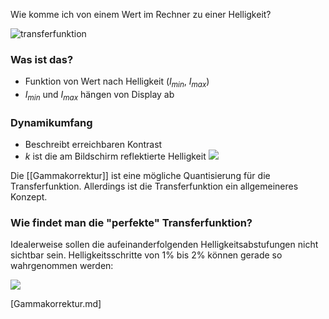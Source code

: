 Wie komme ich von einem Wert im Rechner zu einer Helligkeit?

![transferfunktion](transferfunktion.png)
### Was ist das?
- Funktion von Wert nach Helligkeit ($I_{min}$, $I_{max}$)
- $I_{min}$ und $I_{max}$ hängen von Display ab

### Dynamikumfang
- Beschreibt erreichbaren Kontrast
- $k$ ist die am Bildschirm reflektierte Helligkeit
![](dynamikumfang.png)

Die [[Gammakorrektur]] ist eine mögliche Quantisierung für die Transferfunktion.
Allerdings ist die Transferfunktion ein allgemeineres Konzept.

### Wie findet man die "perfekte" Transferfunktion?

Idealerweise sollen die aufeinanderfolgenden Helligkeitsabstufungen nicht sichtbar sein.
Helligkeitsschritte von 1%  bis 2% können gerade so wahrgenommen werden:

![](just_noticeable_difference.png)

[Gammakorrektur.md]
